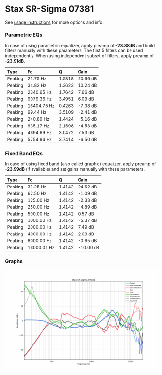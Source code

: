 # Stax SR-Sigma 07381
See [usage instructions](https://github.com/jaakkopasanen/AutoEq#usage) for more options and info.

### Parametric EQs
In case of using parametric equalizer, apply preamp of **-23.88dB** and build filters manually
with these parameters. The first 5 filters can be used independently.
When using independent subset of filters, apply preamp of **-23.91dB**.

| Type    | Fc          |      Q | Gain     |
|:--------|:------------|:-------|:---------|
| Peaking | 21.75 Hz    | 1.5818 | 20.66 dB |
| Peaking | 34.82 Hz    | 1.3623 | 10.24 dB |
| Peaking | 2340.65 Hz  | 1.7642 | 7.66 dB  |
| Peaking | 9079.36 Hz  | 3.4951 | 6.09 dB  |
| Peaking | 16404.75 Hz | 0.4263 | -7.38 dB |
| Peaking | 99.44 Hz    | 3.5109 | -2.41 dB |
| Peaking | 240.89 Hz   | 1.4424 | -5.16 dB |
| Peaking | 935.17 Hz   | 2.1598 | -4.53 dB |
| Peaking | 4694.69 Hz  | 3.0472 | 7.53 dB  |
| Peaking | 5754.94 Hz  | 3.7414 | -6.50 dB |

### Fixed Band EQs
In case of using fixed band (also called graphic) equalizer, apply preamp of **-23.99dB**
(if available) and set gains manually with these parameters.

| Type    | Fc          |      Q | Gain      |
|:--------|:------------|:-------|:----------|
| Peaking | 31.25 Hz    | 1.4142 | 24.62 dB  |
| Peaking | 62.50 Hz    | 1.4142 | -1.09 dB  |
| Peaking | 125.00 Hz   | 1.4142 | -2.33 dB  |
| Peaking | 250.00 Hz   | 1.4142 | -4.89 dB  |
| Peaking | 500.00 Hz   | 1.4142 | 0.57 dB   |
| Peaking | 1000.00 Hz  | 1.4142 | -5.37 dB  |
| Peaking | 2000.00 Hz  | 1.4142 | 7.49 dB   |
| Peaking | 4000.00 Hz  | 1.4142 | 2.68 dB   |
| Peaking | 8000.00 Hz  | 1.4142 | -0.65 dB  |
| Peaking | 16000.01 Hz | 1.4142 | -10.00 dB |

### Graphs
![](./Stax%20SR-Sigma%2007381.png)